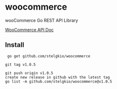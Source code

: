 # woocommerce
wooCommerce Go REST API Library

[WooCommerce API Doc](https://woocommerce.github.io/woocommerce-rest-api-docs/#)

## Install

```console
 go get github.com/stelgkio/woocommerce
```


``` new release
git tag v1.0.5

git push origin v1.0.5
create new release in github with the latest tag
go list -m github.com/stelgkio/woocommerce@v1.0.5

````